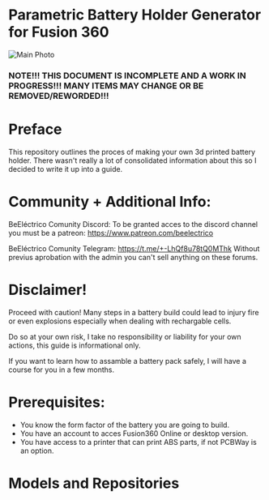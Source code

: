# Parametric Battery Holder Generator for Fusion 360

![Main Photo](https://github.com/user-attachments/assets/1ff1c2cd-3283-4047-a981-936d2a9f9a2a)


### NOTE!!! THIS DOCUMENT IS INCOMPLETE AND A WORK IN PROGRESS!!! MANY ITEMS MAY CHANGE OR BE REMOVED/REWORDED!!!

# Preface

This repository outlines the proces of making your own 3d printed battery holder. There wasn't really a lot of consolidated information about this so I decided to write it up into a guide.

# Community + Additional Info:

BeEléctrico Comunity Discord: 
To be granted acces to the discord channel you must be a patreon: https://www.patreon.com/beelectrico

BeEléctrico Comunity Telegram: https://t.me/+-LhQf8u78tQ0MThk
Without previus aprobation with the admin you can't sell anything on these forums.

# Disclaimer!

Proceed with caution! Many steps in a battery build could lead to injury fire or even explosions especially when dealing with rechargable cells.

Do so at your own risk, I take no responsibility or liability for your own actions, this guide is informational only.

If you want to learn how to assamble a battery pack safely, I will have a course for you in a few months.

# Prerequisites:

- You know the form factor of the battery you are going to build.
- You have an account to acces Fusion360 Online or desktop version.
- You have access to a printer that can print ABS parts, if not PCBWay is an option.

# Models and Repositories
